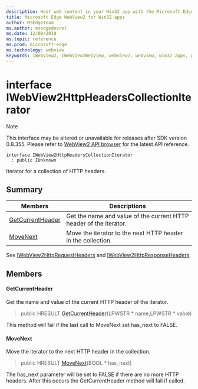```yaml
---
description: Host web content in your Win32 app with the Microsoft Edge WebView2 control
title: Microsoft Edge WebView2 for Win32 apps
author: MSEdgeTeam
ms.author: msedgedevrel
ms.date: 12/09/2019
ms.topic: reference
ms.prod: microsoft-edge
ms.technology: webview
keywords: IWebView2, IWebView2WebView, webview2, webview, win32 apps, win32, edge
---
```


# interface IWebView2HttpHeadersCollectionIterator 

> [!NOTE]
> This interface may be altered or unavailable for releases after SDK version 0.8.355. Please refer to [WebView2 API browser](../../../reference-webview2.md) for the latest API reference.

```
interface IWebView2HttpHeadersCollectionIterator
  : public IUnknown
```

Iterator for a collection of HTTP headers.

## Summary

 Members                        | Descriptions
--------------------------------|---------------------------------------------
[GetCurrentHeader](#getcurrentheader) | Get the name and value of the current HTTP header of the iterator.
[MoveNext](#movenext) | Move the iterator to the next HTTP header in the collection.

See [IWebView2HttpRequestHeaders](IWebView2HttpRequestHeaders.md) and [IWebView2HttpResponseHeaders](IWebView2HttpResponseHeaders.md).

## Members

#### GetCurrentHeader 

Get the name and value of the current HTTP header of the iterator.

> public HRESULT [GetCurrentHeader](#getcurrentheader)(LPWSTR * name,LPWSTR * value)

This method will fail if the last call to MoveNext set has_next to FALSE.

#### MoveNext 

Move the iterator to the next HTTP header in the collection.

> public HRESULT [MoveNext](#movenext)(BOOL * has_next)

The has_next parameter will be set to FALSE if there are no more HTTP headers. After this occurs the GetCurrentHeader method will fail if called.

